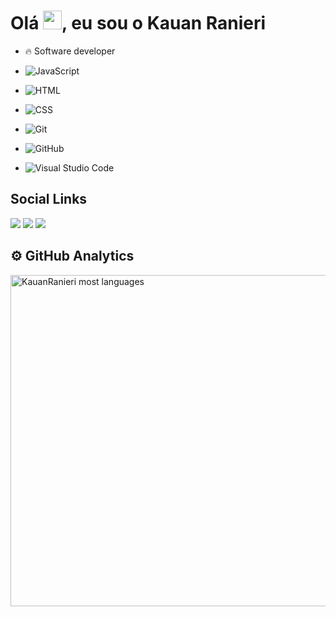 
<h1 align="left">Olá <img src="https://raw.githubusercontent.com/kaueMarques/kaueMarques/master/hi.gif" width="30px">, eu sou o Kauan Ranieri</h1>


- 🔥 Software developer
 
-  ![JavaScript](https://img.shields.io/badge/-JavaScript-05122A?style=flat&logo=javascript)&nbsp;
-  ![HTML](https://img.shields.io/badge/-HTML-05122A?style=flat&logo=HTML5)&nbsp;
-  ![CSS](https://img.shields.io/badge/-CSS-05122A?style=flat&logo=CSS3&logoColor=1572B6)&nbsp;
-  ![Git](https://img.shields.io/badge/-Git-05122A?style=flat&logo=git)&nbsp;
-  ![GitHub](https://img.shields.io/badge/-GitHub-05122A?style=flat&logo=github)&nbsp;
-  ![Visual Studio Code](https://img.shields.io/badge/-Visual%20Studio%20Code-05122A?style=flat&logo=visual-studio-code&logoColor=007ACC)&nbsp;


  
  ## Social Links
 
<div> 
  <a href="https://www.instagram.com/kauanranieri/" target="_blank"><img src="https://img.shields.io/badge/-Instagram-%23E4405F?style=for-the-badge&logo=instagram&logoColor=white" target="_blank"></a>
  <a href = "mailto:kakaraniericomercial@gmail.com"><img src="https://img.shields.io/badge/-Gmail-%23333?style=for-the-badge&logo=gmail&logoColor=white" target="_blank"></a>
  <a href="https://www.linkedin.com/in/kauan-ranieri-483670161/" target="_blank"><img src="https://img.shields.io/badge/-LinkedIn-%230077B5?style=for-the-badge&logo=linkedin&logoColor=white" target="_blank"></a> 
 
 ## ⚙️&nbsp;GitHub Analytics
 
 <p align="left">
<img width="530em" src="https://github-readme-stats.vercel.app/api/top-langs/?username=KauanRanieri&layout=compact&theme=vision-friendly-dark" alt="KauanRanieri most languages"/>
</p>
 
</div>
